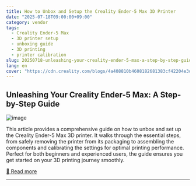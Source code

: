 ```yaml
---
title: How to Unbox and Setup the Creality Ender-5 Max 3D Printer
date: "2025-07-18T09:00:00+09:00"
category: vendor
tags:
  - Creality Ender-5 Max
  - 3D printer setup
  - unboxing guide
  - 3D printing
  - printer calibration
slug: 20250718-unleashing-your-creality-ender-5-max-a-step-by-step-guide
lang: en
cover: "https://cdn.creality.com/blogs/4a408810b4608182681383cf42204e3d.png"
---
```


## Unleashing Your Creality Ender-5 Max: A Step-by-Step Guide
![image](https://cdn.creality.com/blogs/4a408810b4608182681383cf42204e3d.png)

This article provides a comprehensive guide on how to unbox and set up the Creality Ender-5 Max 3D printer. It walks through the essential steps, from safely removing the printer from its packaging to assembling the components and calibrating the settings for optimal printing performance. Perfect for both beginners and experienced users, the guide ensures you get started on your 3D printing journey smoothly.

[🔗 Read more](https://www.creality.com/blog/ender-5-max-3d-printer-unbox-setup)

---